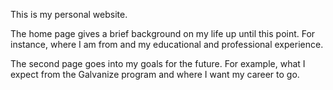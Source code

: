 This is my personal website.

The home page gives a brief background on my life up until this point. For instance, where I am from and my educational and professional experience.

The second page goes into my goals for the future. For example, what I expect from the Galvanize program and where I want my career to go.
